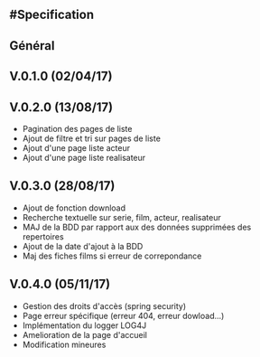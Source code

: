 #Specification
--------------

## Général

## V.0.1.0 (02/04/17)



## V.0.2.0 (13/08/17)
+ Pagination des pages de liste
+ Ajout de filtre et tri sur pages de liste
+ Ajout d'une page liste acteur
+ Ajout d'une page liste realisateur

## V.0.3.0 (28/08/17)
+ Ajout de fonction download
+ Recherche textuelle sur serie, film, acteur, realisateur
+ MAJ de la BDD par rapport aux des données supprimées des repertoires
+ Ajout de la date d'ajout à la BDD
+ Maj des fiches films si erreur de correpondance

## V.0.4.0 (05/11/17)
+ Gestion des droits d'accès (spring security)
+ Page erreur spécifique (erreur 404, erreur dowload...)
+ Implémentation du logger LOG4J
+ Amelioration de la page d'accueil
+ Modification mineures
